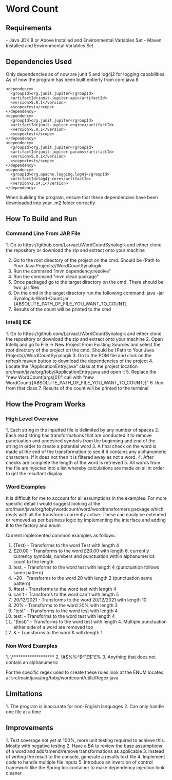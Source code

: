 <h1>Word Count</h1>

<h2>Requirements</h2>
- Java JDK 8 or Above Installed and Environmental Variables Set
- Maven Installed and Environmental Variables Set

<h2>Dependencies Used</h2>

Only dependencies as of now are junit 5 and log4j2 for logging capabilities. As of now the program has been built entierly from core java 8

    <dependency>
      <groupId>org.junit.jupiter</groupId>
      <artifactId>junit-jupiter-api</artifactId>
      <version>5.8.1</version>
      <scope>test</scope>
    </dependency>
    <dependency>
      <groupId>org.junit.jupiter</groupId>
      <artifactId>junit-jupiter-engine</artifactId>
      <version>5.8.1</version>
      <scope>test</scope>
    </dependency>
    <dependency>
      <groupId>org.junit.jupiter</groupId>
      <artifactId>junit-jupiter-params</artifactId>
      <version>5.8.1</version>
      <scope>test</scope>
    </dependency>
    <dependency>
      <groupId>org.apache.logging.log4j</groupId>
      <artifactId>log4j-core</artifactId>
      <version>2.14.1</version>
    </dependency>

When building the program, ensure that these dependencies have been downloaded into your .m2 folder correctly

<h2> How To Build and Run</h2>
<h3>Command Line From JAR File</h3>
1. Go to https://github.com/Larvact/WordCountSynalogik and either clone the repository or download the zip and extract onto your machine

2. Go to the root directory of the project on the cmd. Should be {Path to Your Java Projects}/WordCountSynalogik
3. Run the command "mvn dependency:resolve"
4. Run the command "mvn clean package"
5. Once packaged go to the target directory on the cmd. There should be two .jar files
6. On the cmd in the target directory run the following command: java -jar Synalogik-Word-Count.jar {ABSOLUTE_PATH_OF_FILE_YOU_WANT_TO_COUNT}
7. Results of the count will be printed to the cmd

<h3>Intellij IDE</h3>
1. Go to https://github.com/Larvact/WordCountSynalogik and either clone the repository or download the zip and extract onto your machine
2. Open Intellij and go to File -> New Project From Existing Sources and select the root directory of the project on the cmd. Should be {Path to Your Java Projects}/WordCountSynalogik
3. Go to the POM file and click on the refresh maven button to download the dependencies of the project   
4. Locate the "ApplicationEntry.java" class at the project location src/main/java/org/toby/ApplicationEntry.java and open it
5. Replace the "new WordCount(args[0])" call with "new WordCount({ABSOLUTE_PATH_OF_FILE_YOU_WANT_TO_COUNT})"
6. Run from that class
7. Results of the count will be printed to the terminal

<h2>How the Program Works</h2>
<h3>High Level Overview</h3>
1. Each string in the inputted file is delimited by any number of spaces
2. Each read string has transformations that are conducted it to remove punctuation and undesired symbols from the beginning and end of the string in order to create a potential word
3. A final check on the word is made at the end of the transformation to see if it contains any alphanumeric characters. If it does not then it is filtered away as not a word.
4. After checks are complete the length of the word is retrieved 
5. All words from the file are injected into a list whereby calculations are made on all in order to get the resultant display

<h3>Word Examples</h3>
It is difficult for me to account for all assumptions in the examples. For more specific detail I would suggest looking at the src/main/java/org/toby/wordcount/word/wordtransformers package which deals with all the transforms currently active. These can easily be extended or removed as per business logic by implementing the interface and adding it to the factory and enum

Current implemented common examples as follows:

1. (Test) - Transforms to the word Test with length 4
2. £20.00 - Transforms to the word £20.00 with length 6, currently currency symbols, numbers and punctuation within alphanumerics count to the length
3. test, - Transforms to the word test with length 4 (punctuation follows same pattern)
4. ~20 - Transforms to the word 20 with length 2 (punctuation same pattern)
5. \#test - Transforms to the word test with length 4
6. can't - Transforms to the word can't with length 5
7. 20/12/2021 - Transforms to the word 20/12/2021 with length 10
8. 20% - Transforms to the word 20% with length 3
9. "test" - Transforms to the word test with length 4
10. test: - Transforms to the word test with length 4
11. "(test)" - Transforms to the word test with length 4. Multiple punctuation either side of a word are removed too
12. & - Transforms to the word & with length 1

<h3>Non Word Examples</h3>
1. \*******************
2. \#$%%^$^"£$"£%
3. Anything that does not contain an alphanumeric

For the specific regex used to create these rules look at the ENUM located at src/main/java/org/toby/wordcount/utils/Regex.java

<h2>Limitations</h2>
1. The program is inaccurate for non-English languages
2. Can only handle one file at a time
   
<h2>Improvements</h2>
1. Test coverage not yet at 100%, more unit testing required to achieve this. Mostly with negative testing
2. Have a BA to review the base assumptions of a word and add/amend/remove transformations as applicable
3. Instead of writing the result to the console, generate a results text file
4. Implement code to handle multiple file inputs
5. Introduce an inversion of control framework like the Spring Ioc container to make dependency injection look cleaner

